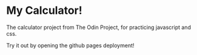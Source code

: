 # My Calculator!

The calculator project from The Odin Project, for practicing javascript and css. 

Try it out by opening the github pages deployment!
